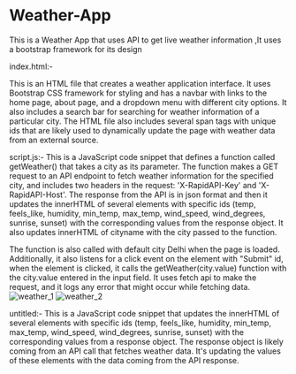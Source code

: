 # Weather-App
This is a Weather App that uses API to get live weather information ,It uses a bootstrap framework for its design 


index.html:- 

This is an HTML file that creates a weather application interface.
 It uses Bootstrap CSS framework for styling and has a navbar with links to the home page, about page, and a dropdown menu with different city options.
 It also includes a search bar for searching for weather information of a particular city. The HTML file also includes several span tags with unique ids
 that are likely used to dynamically update the page with weather data from an external source.


script.js:- 
This is a JavaScript code snippet that defines a function called getWeather() that takes a city as its parameter. The function makes a GET request to an 
API endpoint to fetch weather information for the specified city, and includes two headers in the request: 'X-RapidAPI-Key' and 'X-RapidAPI-Host'. 
The response from the API is in json format and then it updates the innerHTML of several elements with specific ids 
(temp, feels_like, humidity, min_temp, max_temp, wind_speed, wind_degrees, sunrise, sunset) with the corresponding values from the response object.
It also updates innerHTML of cityname with the city passed to the function.

The function is also called with default city Delhi when the page is loaded.
Additionally, it also listens for a click event on the element with "Submit" id, when the element is clicked, it calls the getWeather(city.value) function with
 the city.value entered in the input field.
It uses fetch api to make the request, and it logs any error that might occur while fetching data.
![weather_1](https://github.com/vkohli123/Weather-App/assets/110954074/8a5d6ccd-9297-41ca-bd96-cc89680ec4bb)
![weather_2](https://github.com/vkohli123/Weather-App/assets/110954074/f0d4a8ce-1eb7-4060-98c6-1ea1a615d3b6)


untitled:-
This is a JavaScript code snippet that updates the innerHTML of several elements with specific ids
 (temp, feels_like, humidity, min_temp, max_temp, wind_speed, wind_degrees, sunrise, sunset) with the corresponding values from a response object. 
The response object is likely coming from an API call that fetches weather data. It's updating the values of these elements with the data coming 
from the API response.
